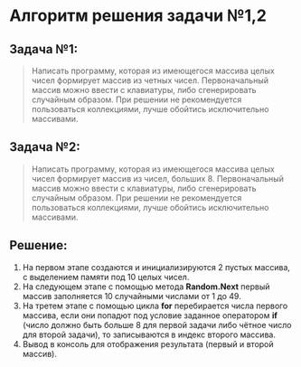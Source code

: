 # Алгоритм решения задачи №1,2
## Задача №1: 
>Написать программу, которая из имеющегося массива целых чисел формирует массив из четных чисел. Первоначальный массив можно ввести с клавиатуры, либо сгенерировать случайным образом. При решении не рекомендуется пользоваться коллекциями, лучше обойтись исключительно массивами.
## Задача №2: 
>Написать программу, которая из имеющегося массива целых чисел формирует массив из чисел, больших 8. Первоначальный массив можно ввести с клавиатуры, либо сгенерировать случайным образом. При решении не рекомендуется пользоваться коллекциями, лучше обойтись исключительно массивами.
## Решение:
1. На первом этапе создаются и инициализируются 2 пустых массива, с выделением памяти под 10 целых чисел.
2. На следующем этапе с помощью метода **Random.Next** первый массив заполняется 10 случайными числами от 1 до 49.
3. На третем этапе с помощью цикла **for** перебирается числа первого массива, если они попадют под условие заданное оператором **if** (число должно быть больше 8 для первой задачи либо чётное число для второй задачи), то записываются в индекс второго массива.
4. Вывод в консоль для отображения результата (первый и второй массив).